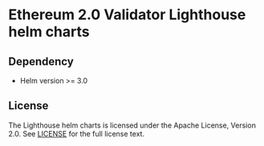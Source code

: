 # Ethereum 2.0 Validator Lighthouse helm charts

## Dependency

 * Helm version >= 3.0

## License

The Lighthouse helm charts is licensed under the Apache License, Version 2.0. See [LICENSE](https://github.com/ConsenSys/eth2-validator-box-manager/blob/master/LICENSE) for the full license text.
